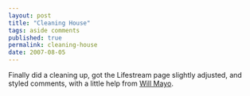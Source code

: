 ```yaml
---
layout: post
title: "Cleaning House"
tags: aside comments
published: true
permalink: cleaning-house
date: 2007-08-05
---
```


Finally did a cleaning up, got the Lifestream page slightly adjusted, and styled comments, with a little help from <a href="http://www.willmayo.com/2007/02/10/css-speech-bubbles/">Will Mayo</a>.
